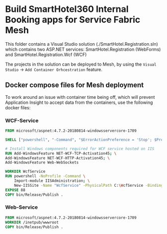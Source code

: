 # Build SmartHotel360 Internal Booking apps for Service Fabric Mesh

This folder contains a Visual Studio solution (./SmartHotel.Registration.sln) which contains two ASP.NET services: SmartHotel.Registration (WebForms) and SmartHotel.Registration.Wcf (WCF)

The projects in the solution can be deployed to Mesh, by using the `Visual Studio` -> `Add Container Orhcestration` feature.

## Docker compose files for Mesh deployment

To work around an issue with container time being off, which will prevent Application Insight to accept data from the containers, use the following docker files:

### WCF-Service

``` dockerfile
FROM microsoft/aspnet:4.7.2-20180814-windowsservercore-1709

SHELL ["powershell", "-Command", "$ErrorActionPreference = 'Stop'; $ProgressPreference = 'SilentlyContinue';"]

# Install Windows components required for WCF service hosted on IIS
RUN Add-WindowsFeature NET-WCF-TCP-Activation45; \
Add-WindowsFeature NET-WCF-HTTP-Activation45; \
Add-WindowsFeature Web-WebSockets

WORKDIR WcfService
RUN powershell -NoProfile -Command \
    Import-module IISAdministration; \
    New-IISSite -Name "WcfService" -PhysicalPath C:\WcfService -BindingInformation "*:88:"
EXPOSE 88
COPY bin/Release/Publish .
```

### Web-Service

``` dockerfile
FROM microsoft/aspnet:4.7.2-20180814-windowsservercore-1709
WORKDIR /inetpub/wwwroot
COPY bin/Release/Publish .
```
